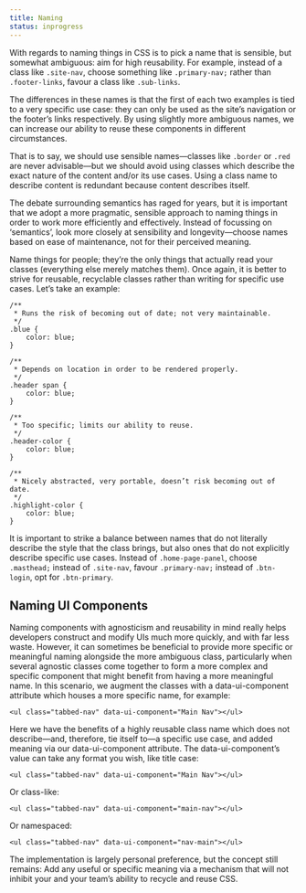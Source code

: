 ```yaml
---
title: Naming
status: inprogress
---
```


With regards to naming things in CSS is to pick a name that is sensible, but somewhat ambiguous: aim for high reusability. For example, instead of a class like `.site-nav`, choose something like `.primary-nav;` rather than `.footer-links`, favour a class like `.sub-links`.

The differences in these names is that the first of each two examples is tied to a very specific use case: they can only be used as the site’s navigation or the footer’s links respectively. By using slightly more ambiguous names, we can increase our ability to reuse these components in different circumstances.

That is to say, we should use sensible names—classes like `.border` or `.red` are never advisable—but we should avoid using classes which describe the exact nature of the content and/or its use cases. Using a class name to describe content is redundant because content describes itself.

The debate surrounding semantics has raged for years, but it is important that we adopt a more pragmatic, sensible approach to naming things in order to work more efficiently and effectively. Instead of focussing on ‘semantics’, look more closely at sensibility and longevity—choose names based on ease of maintenance, not for their perceived meaning.

Name things for people; they’re the only things that actually read your classes (everything else merely matches them). Once again, it is better to strive for reusable, recyclable classes rather than writing for specific use cases. Let’s take an example:

```
/**
 * Runs the risk of becoming out of date; not very maintainable.
 */
.blue {
    color: blue;
}

/**
 * Depends on location in order to be rendered properly.
 */
.header span {
    color: blue;
}

/**
 * Too specific; limits our ability to reuse.
 */
.header-color {
    color: blue;
}

/**
 * Nicely abstracted, very portable, doesn’t risk becoming out of date.
 */
.highlight-color {
    color: blue;
}
```

It is important to strike a balance between names that do not literally describe the style that the class brings, but also ones that do not explicitly describe specific use cases. Instead of `.home-page-panel`, choose `.masthead;` instead of `.site-nav`, favour `.primary-nav;` instead of `.btn-login`, opt for `.btn-primary`.

## Naming UI Components

Naming components with agnosticism and reusability in mind really helps developers construct and modify UIs much more quickly, and with far less waste. However, it can sometimes be beneficial to provide more specific or meaningful naming alongside the more ambiguous class, particularly when several agnostic classes come together to form a more complex and specific component that might benefit from having a more meaningful name. In this scenario, we augment the classes with a data-ui-component attribute which houses a more specific name, for example:

```
<ul class="tabbed-nav" data-ui-component="Main Nav"></ul>
```

Here we have the benefits of a highly reusable class name which does not describe—and, therefore, tie itself to—a specific use case, and added meaning via our data-ui-component attribute. The data-ui-component’s value can take any format you wish, like title case:

```
<ul class="tabbed-nav" data-ui-component="Main Nav"></ul>
```

Or class-like:

```
<ul class="tabbed-nav" data-ui-component="main-nav"></ul>
```

Or namespaced:

```
<ul class="tabbed-nav" data-ui-component="nav-main"></ul>
```

The implementation is largely personal preference, but the concept still remains: Add any useful or specific meaning via a mechanism that will not inhibit your and your team’s ability to recycle and reuse CSS.
